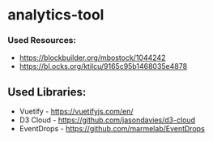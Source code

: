 # analytics-tool

### Used Resources:

-   https://blockbuilder.org/mbostock/1044242
-   https://bl.ocks.org/ktilcu/9165c95b1468035e4878

## Used Libraries:

-   Vuetify - https://vuetifyjs.com/en/
-   D3 Cloud - https://github.com/jasondavies/d3-cloud
-   EventDrops - https://github.com/marmelab/EventDrops
